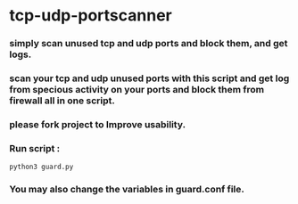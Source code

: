 # tcp-udp-portscanner
### simply scan unused tcp and udp ports and block them, and get logs.

### scan your tcp and udp unused ports with this script and get log from specious activity on your ports and block them from firewall all in one script.

### please fork project to Improve usability.

### Run script : 
```
python3 guard.py
```

### You may also change the variables in guard.conf file.
